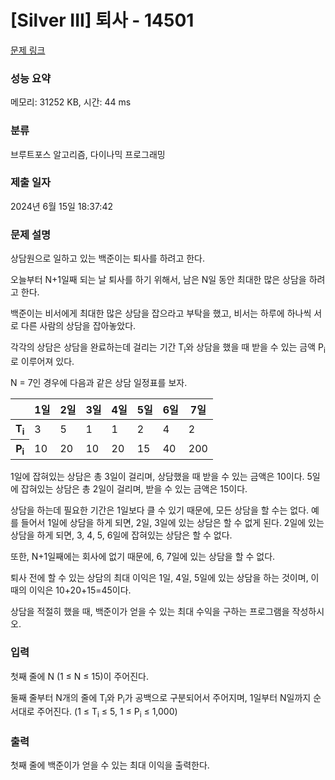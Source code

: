 # [Silver III] 퇴사 - 14501 

[문제 링크](https://www.acmicpc.net/problem/14501) 

### 성능 요약

메모리: 31252 KB, 시간: 44 ms

### 분류

브루트포스 알고리즘, 다이나믹 프로그래밍

### 제출 일자

2024년 6월 15일 18:37:42

### 문제 설명

<p>상담원으로 일하고 있는 백준이는 퇴사를 하려고 한다.</p>

<p>오늘부터 N+1일째 되는 날 퇴사를 하기 위해서, 남은 N일 동안 최대한 많은 상담을 하려고 한다.</p>

<p>백준이는 비서에게 최대한 많은 상담을 잡으라고 부탁을 했고, 비서는 하루에 하나씩 서로 다른 사람의 상담을 잡아놓았다.</p>

<p>각각의 상담은 상담을 완료하는데 걸리는 기간 T<sub>i</sub>와 상담을 했을 때 받을 수 있는 금액 P<sub>i</sub>로 이루어져 있다.</p>

<p>N = 7인 경우에 다음과 같은 상담 일정표를 보자.</p>

<table class="table table-bordered" style="margin-left: 0px; margin-right: 0px;">
	<thead>
		<tr>
			<th> </th>
			<th>1일</th>
			<th>2일</th>
			<th>3일</th>
			<th>4일</th>
			<th>5일</th>
			<th>6일</th>
			<th>7일</th>
		</tr>
	</thead>
	<tbody>
		<tr>
			<th>T<sub>i</sub></th>
			<td>3</td>
			<td>5</td>
			<td>1</td>
			<td>1</td>
			<td>2</td>
			<td>4</td>
			<td>2</td>
		</tr>
		<tr>
			<th>P<sub>i</sub></th>
			<td>10</td>
			<td>20</td>
			<td>10</td>
			<td>20</td>
			<td>15</td>
			<td>40</td>
			<td>200</td>
		</tr>
	</tbody>
</table>

<p>1일에 잡혀있는 상담은 총 3일이 걸리며, 상담했을 때 받을 수 있는 금액은 10이다. 5일에 잡혀있는 상담은 총 2일이 걸리며, 받을 수 있는 금액은 15이다.</p>

<p>상담을 하는데 필요한 기간은 1일보다 클 수 있기 때문에, 모든 상담을 할 수는 없다. 예를 들어서 1일에 상담을 하게 되면, 2일, 3일에 있는 상담은 할 수 없게 된다. 2일에 있는 상담을 하게 되면, 3, 4, 5, 6일에 잡혀있는 상담은 할 수 없다.</p>

<p>또한, N+1일째에는 회사에 없기 때문에, 6, 7일에 있는 상담을 할 수 없다.</p>

<p>퇴사 전에 할 수 있는 상담의 최대 이익은 1일, 4일, 5일에 있는 상담을 하는 것이며, 이때의 이익은 10+20+15=45이다.</p>

<p>상담을 적절히 했을 때, 백준이가 얻을 수 있는 최대 수익을 구하는 프로그램을 작성하시오.</p>

### 입력 

 <p>첫째 줄에 N (1 ≤ N ≤ 15)이 주어진다.</p>

<p>둘째 줄부터 N개의 줄에 T<sub>i</sub>와 P<sub>i</sub>가 공백으로 구분되어서 주어지며, 1일부터 N일까지 순서대로 주어진다. (1 ≤ T<sub>i</sub> ≤ 5, 1 ≤ P<sub>i</sub> ≤ 1,000)</p>

### 출력 

 <p>첫째 줄에 백준이가 얻을 수 있는 최대 이익을 출력한다.</p>

